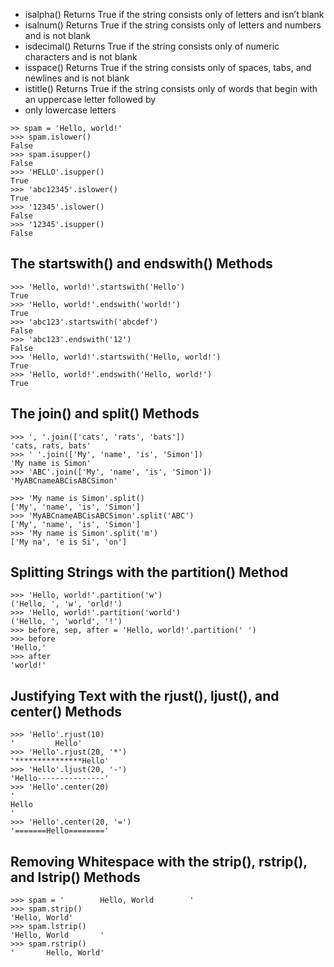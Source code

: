 - isalpha() Returns True if the string consists only of letters and isn’t blank
- isalnum() Returns True if the string consists only of letters and numbers and is not blank
- isdecimal() Returns True if the string consists only of numeric characters and is not blank
- isspace() Returns True if the string consists only of spaces, tabs, and newlines and is not blank
- istitle() Returns True if the string consists only of words that begin with an uppercase letter followed by
- only lowercase letters

```
>> spam = 'Hello, world!'
>>> spam.islower()
False
>>> spam.isupper()
False
>>> 'HELLO'.isupper()
True
>>> 'abc12345'.islower()
True
>>> '12345'.islower()
False
>>> '12345'.isupper()
False
```

## The startswith() and endswith() Methods
```
>>> 'Hello, world!'.startswith('Hello')
True
>>> 'Hello, world!'.endswith('world!')
True
>>> 'abc123'.startswith('abcdef')
False
>>> 'abc123'.endswith('12')
False
>>> 'Hello, world!'.startswith('Hello, world!')
True
>>> 'Hello, world!'.endswith('Hello, world!')
True
```
## The join() and split() Methods
```
>>> ', '.join(['cats', 'rats', 'bats'])
'cats, rats, bats'
>>> ' '.join(['My', 'name', 'is', 'Simon'])
'My name is Simon'
>>> 'ABC'.join(['My', 'name', 'is', 'Simon'])
'MyABCnameABCisABCSimon'

>>> 'My name is Simon'.split()
['My', 'name', 'is', 'Simon']
>>> 'MyABCnameABCisABCSimon'.split('ABC')
['My', 'name', 'is', 'Simon']
>>> 'My name is Simon'.split('m')
['My na', 'e is Si', 'on']
```

## Splitting Strings with the partition() Method

```
>>> 'Hello, world!'.partition('w')
('Hello, ', 'w', 'orld!')
>>> 'Hello, world!'.partition('world')
('Hello, ', 'world', '!')
>>> before, sep, after = 'Hello, world!'.partition(' ')
>>> before
'Hello,'
>>> after
'world!'
```
## Justifying Text with the rjust(), ljust(), and center() Methods
```
>>> 'Hello'.rjust(10)
'         Hello'
>>> 'Hello'.rjust(20, '*')
'***************Hello'
>>> 'Hello'.ljust(20, '-')
'Hello---------------'
>>> 'Hello'.center(20)
'
Hello
'
>>> 'Hello'.center(20, '=')
'=======Hello========'
```

## Removing Whitespace with the strip(), rstrip(), and lstrip() Methods
```
>>> spam = '        Hello, World        '
>>> spam.strip()
'Hello, World'
>>> spam.lstrip()
'Hello, World       '
>>> spam.rstrip()
'       Hello, World'
```